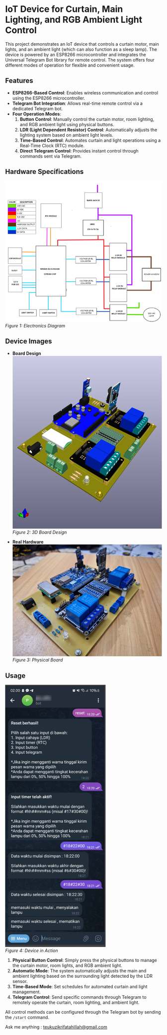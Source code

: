 # IoT Device for Curtain, Main Lighting, and RGB Ambient Light Control  

This project demonstrates an IoT device that controls a curtain motor, main lights, and an ambient light (which can also function as a sleep lamp). The device is powered by an ESP8266 microcontroller and integrates the Universal Telegram Bot library for remote control. The system offers four different modes of operation for flexible and convenient usage.


## Features

- **ESP8266-Based Control**: Enables wireless communication and control using the ESP8266 microcontroller.  
- **Telegram Bot Integration**: Allows real-time remote control via a dedicated Telegram bot.  
- **Four Operation Modes**:  
  1. **Button Control**: Manually control the curtain motor, room lighting, and RGB ambient light using physical buttons.  
  2. **LDR (Light Dependent Resistor) Control**: Automatically adjusts the lighting system based on ambient light levels.  
  3. **Time-Based Control**: Automates curtain and light operations using a Real-Time Clock (RTC) module.  
  4. **Direct Telegram Control**: Provides instant control through commands sent via Telegram.  



## Hardware Specifications  

![Diagram](picture/diagram.png)  
*Figure 1: Electronics Diagram*  



## Device Images  

- **Board Design**  
![Design](picture/design.png)  
*Figure 2: 3D Board Design*  

- **Real Hardware**  
![Real](picture/real.png)  
*Figure 3: Physical Board*  



## Usage  

![Usage](picture/usage.png)  
*Figure 4: Device in Action*  

1. **Physical Button Control**: Simply press the physical buttons to manage the curtain motor, room lights, and RGB ambient light.  
2. **Automatic Mode**: The system automatically adjusts the main and ambient lighting based on the surrounding light detected by the LDR sensor.  
3. **Time-Based Mode**: Set schedules for automated curtain and light management.  
4. **Telegram Control**: Send specific commands through Telegram to remotely operate the curtain, room lighting, and ambient light.  

All control methods can be configured through the Telegram bot by sending the `/start` command.

Ask me anything : teukuzikrifatahillah@gmail.com
